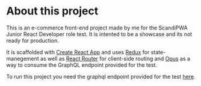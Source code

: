 # About this project

This is an e-commerce front-end project made by me for the ScandiPWA Junior React Developer role test.
It is intented to be a showcase and its not ready for production.

It is scaffolded with [Create React App](https://github.com/facebook/create-react-app) and uses [Redux](https://redux.js.org/) for state-manegement as well as [React Router](https://reactrouter.com/) for client-side routing and [Opus](https://github.com/tilework/opus) as a way to consume the GraphQL endpoint provided for the test.


To run this project you need the graphql endpoint provided for the test [here](https://github.com/scandiweb/junior-react-endpoint).
